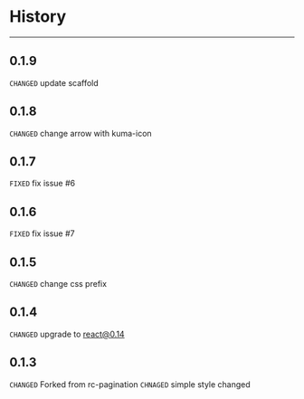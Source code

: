# History

---

## 0.1.9
`CHANGED` update scaffold

## 0.1.8
`CHANGED` change arrow with kuma-icon

## 0.1.7

`FIXED` fix issue #6

## 0.1.6

`FIXED` fix issue #7

## 0.1.5

`CHANGED` change css prefix

## 0.1.4

`CHANGED` upgrade to react@0.14


## 0.1.3

`CHANGED` Forked from rc-pagination
`CHNAGED` simple style changed
